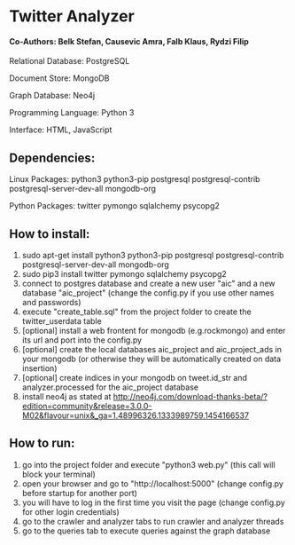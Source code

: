 # Twitter Analyzer

#### Co-Authors: Belk Stefan, Causevic Amra, Falb Klaus, Rydzi Filip

Relational Database: PostgreSQL

Document Store: MongoDB

Graph Database: Neo4j

Programming Language: Python 3

Interface: HTML, JavaScript

## Dependencies:
Linux Packages: python3 python3-pip postgresql postgresql-contrib postgresql-server-dev-all mongodb-org

Python Packages: twitter pymongo sqlalchemy psycopg2

## How to install:
1. sudo apt-get install python3 python3-pip postgresql postgresql-contrib postgresql-server-dev-all mongodb-org
2. sudo pip3 install twitter pymongo sqlalchemy psycopg2
3. connect to postgres database and create a new user "aic" and a new database "aic_project" (change the config.py if you use other names and passwords)
4. execute "create_table.sql" from the project folder to create the twitter_userdata table
5. [optional] install a web frontent for mongodb (e.g.rockmongo) and enter its url and port into the config.py 
6. [optional] create the local databases aic_project and aic_project_ads in your mongodb (or otherwise they will be automatically created on data insertion)
7. [optional] create indices in your mongodb on tweet.id_str and analyzer.processed for the aic_project database
8. install neo4j as stated at http://neo4j.com/download-thanks-beta/?edition=community&release=3.0.0-M02&flavour=unix&_ga=1.48996326.1333989759.1454166537

## How to run:
1. go into the project folder and execute "python3 web.py" (this call will block your terminal)
2. open your browser and go to "http://localhost:5000" (change config.py before startup for another port)
3. you will have to log in the first time you visit the page (change config.py for other login credentials)
4. go to the crawler and analyzer tabs to run crawler and analyzer threads
5. go to the queries tab to execute queries against the graph database

